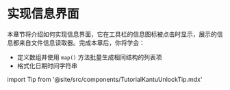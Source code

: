 # 实现信息界面

本章节将介绍如何实现信息界面，它在工具栏的信息图标被点击时显示，展示的信息都来自文件信息读取器。完成本章后，你将学会：

- 定义数组并使用 `map()` 方法批量生成相同结构的列表项
- 格式化日期时间字符串

import Tip from '@site/src/components/TutorialKantuUnlockTip.mdx'

<Tip/>
